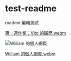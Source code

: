 # test-readme
readme 編輯測試

[第一週作業：Vito 的履歷.webm](https://github.com/GitHubPlayerZero/test-readme/assets/65072506/87bf2fb7-341b-4dc2-b4c0-a48ad453fb6e)

![William 的個人網頁](https://github.com/GitHubPlayerZero/test-readme/assets/65072506/180e4640-b6ea-4111-a310-f83ab9cc72b2)

[William 的個人網頁.webm](https://github.com/GitHubPlayerZero/test-readme/assets/65072506/57c5d7bc-041a-43c4-ad7b-5ff8a61c7ab4)


